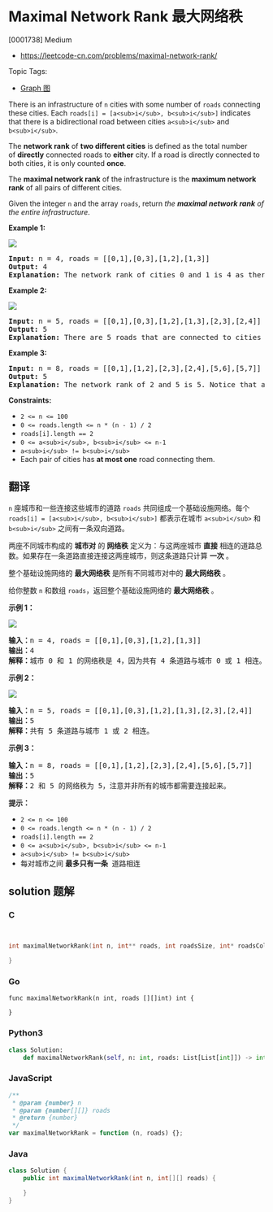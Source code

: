 # Maximal Network Rank 最大网络秩

[0001738] Medium

- https://leetcode-cn.com/problems/maximal-network-rank/

Topic Tags:

- [Graph 图](https://leetcode-cn.com/tag/graph/)

There is an infrastructure of `n` cities with some number of `roads` connecting these cities. Each `roads[i] = [a<sub>i</sub>, b<sub>i</sub>]` indicates that there is a bidirectional road between cities `a<sub>i</sub>` and `b<sub>i</sub>`.

The **network rank** of **two different cities** is defined as the total number of **directly** connected roads to **either** city. If a road is directly connected to both cities, it is only counted **once**.

The **maximal network rank** of the infrastructure is the **maximum network rank** of all pairs of different cities.

Given the integer `n` and the array `roads`, return _the **maximal network rank** of the entire infrastructure_.

**Example 1:**

**![](https://assets.leetcode.com/uploads/2020/09/21/ex1.png)**

<pre><strong>Input:</strong> n = 4, roads = [[0,1],[0,3],[1,2],[1,3]]
<strong>Output:</strong> 4
<strong>Explanation:</strong> The network rank of cities 0 and 1 is 4 as there are 4 roads that are connected to either 0 or 1. The road between 0 and 1 is only counted once.
</pre>

**Example 2:**

**![](https://assets.leetcode.com/uploads/2020/09/21/ex2.png)**

<pre><strong>Input:</strong> n = 5, roads = [[0,1],[0,3],[1,2],[1,3],[2,3],[2,4]]
<strong>Output:</strong> 5
<strong>Explanation:</strong> There are 5 roads that are connected to cities 1 or 2.
</pre>

**Example 3:**

<pre><strong>Input:</strong> n = 8, roads = [[0,1],[1,2],[2,3],[2,4],[5,6],[5,7]]
<strong>Output:</strong> 5
<strong>Explanation:</strong> The network rank of 2 and 5 is 5. Notice that all the cities do not have to be connected.
</pre>

**Constraints:**

- `2 <= n <= 100`
- `0 <= roads.length <= n * (n - 1) / 2`
- `roads[i].length == 2`
- `0 <= a<sub>i</sub>, b<sub>i</sub> <= n-1`
- `a<sub>i</sub> != b<sub>i</sub>`
- Each pair of cities has **at most one** road connecting them.

## 翻译

`n` 座城市和一些连接这些城市的道路 `roads` 共同组成一个基础设施网络。每个 `roads[i] = [a<sub>i</sub>, b<sub>i</sub>]` 都表示在城市 `a<sub>i</sub>` 和 `b<sub>i</sub>` 之间有一条双向道路。

两座不同城市构成的 **城市对** 的 **网络秩** 定义为：与这两座城市 **直接** 相连的道路总数。如果存在一条道路直接连接这两座城市，则这条道路只计算 **一次** 。

整个基础设施网络的 **最大网络秩** 是所有不同城市对中的 **最大网络秩** 。

给你整数 `n` 和数组 `roads`，返回整个基础设施网络的 **最大网络秩** 。

**示例 1：**

**![](https://assets.leetcode-cn.com/aliyun-lc-upload/uploads/2020/10/11/ex1.png)**

<pre><strong>输入：</strong>n = 4, roads = [[0,1],[0,3],[1,2],[1,3]]
<strong>输出：</strong>4
<strong>解释：</strong>城市 0 和 1 的网络秩是 4，因为共有 4 条道路与城市 0 或 1 相连。位于 0 和 1 之间的道路只计算一次。
</pre>

**示例 2：**

**![](https://assets.leetcode-cn.com/aliyun-lc-upload/uploads/2020/10/11/ex2.png)**

<pre><strong>输入：</strong>n = 5, roads = [[0,1],[0,3],[1,2],[1,3],[2,3],[2,4]]
<strong>输出：</strong>5
<strong>解释：</strong>共有 5 条道路与城市 1 或 2 相连。
</pre>

**示例 3：**

<pre><strong>输入：</strong>n = 8, roads = [[0,1],[1,2],[2,3],[2,4],[5,6],[5,7]]
<strong>输出：</strong>5
<strong>解释：</strong>2 和 5 的网络秩为 5，注意并非所有的城市都需要连接起来。
</pre>

**提示：**

- `2 <= n <= 100`
- `0 <= roads.length <= n * (n - 1) / 2`
- `roads[i].length == 2`
- `0 <= a<sub>i</sub>, b<sub>i</sub> <= n-1`
- `a<sub>i</sub> != b<sub>i</sub>`
- 每对城市之间 **最多只有一条**  道路相连

## solution 题解

### C

```c


int maximalNetworkRank(int n, int** roads, int roadsSize, int* roadsColSize){

}
```

### Go

```golang
func maximalNetworkRank(n int, roads [][]int) int {

}
```

### Python3

```python
class Solution:
    def maximalNetworkRank(self, n: int, roads: List[List[int]]) -> int:
```

### JavaScript

```javascript
/**
 * @param {number} n
 * @param {number[][]} roads
 * @return {number}
 */
var maximalNetworkRank = function (n, roads) {};
```

### Java

```java
class Solution {
    public int maximalNetworkRank(int n, int[][] roads) {

    }
}
```
